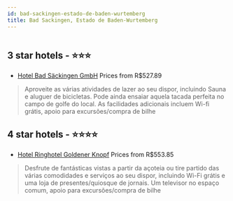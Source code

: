 ```yaml
---
id: bad-sackingen-estado-de-baden-wurtemberg
title: Bad Sackingen, Estado de Baden-Wurtemberg
---
```


<center><img src="https://i.travelapi.com/hotels/8000000/7730000/7726600/7726590/c9031189_z.jpg" alt="" /></center>


##  3 star hotels - ⭐️⭐️⭐️

-    [Hotel Bad Säckingen GmbH](https://www.hurb.com/br/aud/https://www.hurb.com/br/hotels/bad-sackingen/hotel-bad-sackingen-gmbh-HT-21YK?cmp=18055) Prices from R$527.89
   > Aproveite as várias atividades de lazer ao seu dispor, incluindo Sauna e aluguer de bicicletas. Pode ainda ensaiar aquela tacada perfeita no campo de golfe do local. As facilidades adicionais incluem Wi-fi grátis, apoio para excursões/compra de bilhe

##  4 star hotels - ⭐️⭐️⭐️⭐️

-    [Hotel Ringhotel Goldener Knopf](https://www.hurb.com/br/aud/https://www.hurb.com/br/hotels/bad-sackingen/hotel-ringhotel-goldener-knopf-HT-EPPC?cmp=18055) Prices from R$553.85
   > Desfrute de fantásticas vistas a partir da açoteia ou tire partido das várias comodidades e serviços ao seu dispor, incluindo Wi-Fi grátis e uma loja de presentes/quiosque de jornais. Um televisor no espaço comum, apoio para excursões/compra de bilhe
